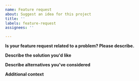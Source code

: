 ```yaml
---
name: Feature request
about: Suggest an idea for this project
title: ''
labels: feature-request
assignees: ''

---
```


**Is your feature request related to a problem? Please describe.**
<!-- Please explain what you currently can't do and the advantage/use case of the requested feature. If it corresponds to an existing Issue on this GitHub repository, please list the issue number (i.e. #999) -->

**Describe the solution you'd like**

**Describe alternatives you've considered**
<!--Are there any alternative solutions or features you've considered -->

**Additional context**

